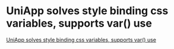 # UniApp solves style binding css variables, supports var() use
[UniApp solves style binding css variables, supports var() use](https://aiwithcloud.com/2022/09/15/uniapp_solves_style_binding_css_variables_supports_var_use/)